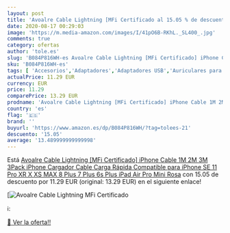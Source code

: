 ```yaml
---
layout: post
title: 'Avoalre Cable Lightning [MFi Certificado al 15.05 % de descuento'
date: 2020-08-17 00:29:03
image: 'https://m.media-amazon.com/images/I/41pO6B-RKhL._SL400_.jpg'
comments: true
category: ofertas
author: 'tole.es'
slug: 'B084P816WH-es Avoalre Cable Lightning [MFi Certificado] iPhone Cable 1M...'
sku: 'B084P816WH-es'
tags: [ 'Accesorios','Adaptadores','Adaptadores USB','Auriculares para equipo de audio','Auriculares y accesorios','Electrónica','Informática','ipad','iphone', ]
actualPrice: 11.29 EUR
currency: EUR
price: 11.29
comparePrice: 13.29 EUR
prodname: 'Avoalre Cable Lightning [MFi Certificado] iPhone Cable 1M 2M 3M 3Pack iPhone Cargador Cable Carga Rápida Compatible para iPhone SE 11 Pro XR X XS MAX 8 Plus 7 Plus 6s Plus iPad Air Pro Mini  Rosa'
country: 'es'
flag: '🇪🇸'
brand: ''
buyurl: 'https://www.amazon.es/dp/B084P816WH/?tag=tolees-21'
descuento: '15.05'
average: '13.489999999999998'
---
```


Está [Avoalre Cable Lightning [MFi Certificado] iPhone Cable 1M 2M 3M 3Pack iPhone Cargador Cable Carga Rápida Compatible para iPhone SE 11 Pro XR X XS MAX 8 Plus 7 Plus 6s Plus iPad Air Pro Mini  Rosa](https://www.amazon.es/dp/B084P816WH/?tag=tolees-21) con 15.05 de descuento por 11.29 EUR (original: 13.29 EUR) en el siguiente enlace!

[![Avoalre Cable Lightning [MFi Certificado](https://m.media-amazon.com/images/I/41pO6B-RKhL._SL400_.jpg)](https://www.amazon.es/dp/B084P816WH/?tag=tolees-21)

ℹ️:


[🛒 Ver la oferta!!](https://www.amazon.es/dp/B084P816WH/?tag=tolees-21)
